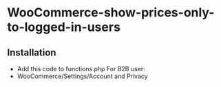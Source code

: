 # WooCommerce-show-prices-only-to-logged-in-users

## Installation
- Add this code to functions.php 
For B2B user:
- WooCommerce/Settings/Account and Privacy 
